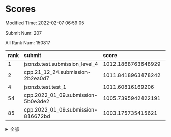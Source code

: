 # Scores

Modified Time: 2022-02-07 06:59:05

Submit Num: 207

All Rank Num: 150817

| rank |               submit               |       score        |       sigma        | pk_num |
| :--- | :--------------------------------- | :----------------- | :----------------- | :----- |
| 1    | jsonzb.test.submission_level_4     | 1012.1868763648929 | 0.7835409863946123 | 2914   |
| 2    | cpp.21_12_24.submission-2b2ea0d7   | 1011.8418963478242 | 0.7745323340663445 | 2914   |
| 4    | jsonzb.test.test_1                 | 1011.60816169206   | 0.785625049468091  | 2919   |
| 54   | cpp.2022_01_09.submission-5b0e3de2 | 1005.7395942422191 | 0.7235806610175217 | 2918   |
| 85   | cpp.2022_01_09.submission-816672bd | 1003.175735415621  | 0.7069912766670685 | 2914   |


<details>
<summary>全部</summary>

| rank |                 submit                 |       score        |       sigma        | pk_num |
| :--- | :------------------------------------- | :----------------- | :----------------- | :----- |
| 1    | jsonzb.test.submission_level_4         | 1012.1868763648929 | 0.7835409863946123 | 2914   |
| 2    | cpp.21_12_24.submission-2b2ea0d7       | 1011.8418963478242 | 0.7745323340663445 | 2914   |
| 3    | gobigger.level_3.submission_level_3_39 | 1011.6995621569617 | 0.7762937637141123 | 2916   |
| 4    | jsonzb.test.test_1                     | 1011.60816169206   | 0.785625049468091  | 2919   |
| 5    | gobigger.level_3.submission_level_3_37 | 1011.5449687569433 | 0.7734476171472262 | 2917   |
| 6    | gobigger.level_3.submission_level_3_33 | 1011.2809049663215 | 0.7738016850255125 | 2918   |
| 7    | gobigger.level_3.submission_level_3_21 | 1010.8199156118119 | 0.7633164246141774 | 2914   |
| 8    | gobigger.level_3.submission_level_3_4  | 1010.6368967736961 | 0.7640076550825453 | 2915   |
| 9    | gobigger.level_3.submission_level_3_19 | 1010.5864814240992 | 0.7838779612143344 | 2914   |
| 10   | gobigger.level_3.submission_level_3_1  | 1010.5472228662031 | 0.7386055298219563 | 2911   |
| 11   | gobigger.level_3.submission_level_3_7  | 1010.5229579797846 | 0.7755397781495271 | 2913   |
| 12   | gobigger.level_3.submission_level_3_5  | 1010.4439800565801 | 0.774356038108747  | 2911   |
| 13   | gobigger.level_3.submission_level_3_14 | 1010.3395781664793 | 0.7752577805156632 | 2912   |
| 14   | gobigger.level_3.submission_level_3_23 | 1010.3348509804332 | 0.7740206477888126 | 2917   |
| 15   | gobigger.level_3.submission_level_3_30 | 1010.2968750539882 | 0.7629312185758858 | 2915   |
| 16   | gobigger.level_3.submission_level_3_36 | 1010.2962968838062 | 0.7597262720454169 | 2913   |
| 17   | gobigger.level_3.submission_level_3_29 | 1010.2679113727447 | 0.7596527023864359 | 2917   |
| 18   | gobigger.level_3.submission_level_3_2  | 1010.2422714571865 | 0.7357424182167054 | 2917   |
| 19   | gobigger.level_3.submission_level_3_42 | 1010.230124975236  | 0.7758133414155843 | 2912   |
| 20   | gobigger.level_3.submission_level_3_9  | 1010.2232083452068 | 0.7936136319611481 | 2916   |
| 21   | gobigger.level_3.submission_level_3_13 | 1010.1847760190669 | 0.7514007434181587 | 2913   |
| 22   | gobigger.level_3.submission_level_3_22 | 1010.1729169627913 | 0.7649851517923091 | 2916   |
| 23   | gobigger.level_3.submission_level_3_32 | 1010.1623195318832 | 0.7762094243189491 | 2913   |
| 24   | gobigger.level_3.submission_level_3_6  | 1010.0881613044887 | 0.7755946194547971 | 2915   |
| 25   | gobigger.level_3.submission_level_3_12 | 1010.0463196753363 | 0.7640836925434451 | 2914   |
| 26   | gobigger.level_3.submission_level_3_49 | 1010.0445276351033 | 0.7547503633613089 | 2918   |
| 27   | gobigger.level_3.submission_level_3_25 | 1009.8966847806029 | 0.7737170378290615 | 2911   |
| 28   | gobigger.level_3.submission_level_3_8  | 1009.8179780848802 | 0.7588119035533535 | 2916   |
| 29   | gobigger.level_3.submission_level_3_10 | 1009.7216448347937 | 0.7467684703112297 | 2913   |
| 30   | gobigger.level_3.submission_level_3_40 | 1009.7033650738639 | 0.7710336990118382 | 2913   |
| 31   | gobigger.level_3.submission_level_3_3  | 1009.6913392637761 | 0.7773656796347419 | 2916   |
| 32   | gobigger.level_3.submission_level_3_48 | 1009.6906260522366 | 0.7496958705836719 | 2908   |
| 33   | gobigger.level_3.submission_level_3_45 | 1009.5896583506554 | 0.7525932418926675 | 2914   |
| 34   | gobigger.level_3.submission_level_3_15 | 1009.546026548232  | 0.7372319001830184 | 2911   |
| 35   | gobigger.level_3.submission_level_3_18 | 1009.4385971507699 | 0.755614382552399  | 2917   |
| 36   | gobigger.level_3.submission_level_3_17 | 1009.4355954707896 | 0.7564192775468764 | 2912   |
| 37   | gobigger.level_3.submission_level_3_35 | 1009.4269312523353 | 0.7546066313179234 | 2916   |
| 38   | gobigger.level_3.submission_level_3_24 | 1009.39774919108   | 0.7684480518681874 | 2911   |
| 39   | gobigger.level_3.submission_level_3_46 | 1009.3528555886007 | 0.7405795038801353 | 2914   |
| 40   | gobigger.level_3.submission_level_3_11 | 1009.333859727448  | 0.7513741700283277 | 2915   |
| 41   | gobigger.level_3.submission_level_3_44 | 1009.2693330868594 | 0.752454770165716  | 2920   |
| 42   | gobigger.level_3.submission_level_3_31 | 1009.2516513507663 | 0.7445195285356889 | 2920   |
| 43   | gobigger.level_3.submission_level_3_16 | 1009.2133224585901 | 0.7555949947277174 | 2917   |
| 44   | gobigger.level_3.submission_level_3_27 | 1009.1918813903391 | 0.7340707594069372 | 2914   |
| 45   | gobigger.level_3.submission_level_3_28 | 1009.1918801403259 | 0.7679002670939779 | 2910   |
| 46   | gobigger.level_3.submission_level_3_38 | 1009.0143141322255 | 0.7752104310526682 | 2914   |
| 47   | gobigger.level_3.submission_level_3_41 | 1008.7972515655487 | 0.7349737653243004 | 2915   |
| 48   | gobigger.level_3.submission_level_3_26 | 1008.736617334573  | 0.7294686958747505 | 2916   |
| 49   | gobigger.level_3.submission_level_3_43 | 1008.7276917606252 | 0.736210601945839  | 2915   |
| 50   | gobigger.level_3.submission_level_3_47 | 1008.6432105356221 | 0.7769588793520942 | 2914   |
| 51   | gobigger.level_3.submission_level_3_20 | 1008.5784595596115 | 0.7294403209678202 | 2913   |
| 52   | gobigger.level_3.submission_level_3_34 | 1008.4820244595554 | 0.730318877933772  | 2918   |
| 53   | gobigger.level_3.submission_level_3_0  | 1008.396482338629  | 0.7450921918384112 | 2918   |
| 54   | cpp.2022_01_09.submission-5b0e3de2     | 1005.7395942422191 | 0.7235806610175217 | 2918   |
| 55   | gobigger.level_1.submission_level_1_42 | 1005.3579504433005 | 0.7256125276538967 | 2916   |
| 56   | gobigger.level_1.submission_level_1_34 | 1005.0217704447288 | 0.7288815855587752 | 2905   |
| 57   | gobigger.level_1.submission_level_1_23 | 1004.920057414665  | 0.7056796459082662 | 2912   |
| 58   | gobigger.level_1.submission_level_1_8  | 1004.6577722945524 | 0.7198948006578927 | 2915   |
| 59   | gobigger.level_1.submission_level_1_14 | 1004.5554819078553 | 0.7356579643862051 | 2914   |
| 60   | gobigger.level_1.submission_level_1_24 | 1004.4568076915978 | 0.7265824941919129 | 2915   |
| 61   | gobigger.level_1.submission_level_1_20 | 1004.4440306123529 | 0.7221762261412348 | 2914   |
| 62   | gobigger.level_1.submission_level_1_27 | 1004.3848851331893 | 0.7089005791063868 | 2916   |
| 63   | gobigger.level_1.submission_level_1_39 | 1004.0388473497521 | 0.7203102708956348 | 2913   |
| 64   | gobigger.level_1.submission_level_1_48 | 1003.9478534702993 | 0.7142627030002837 | 2910   |
| 65   | gobigger.level_1.submission_level_1_47 | 1003.8050346777806 | 0.7204354279638402 | 2913   |
| 66   | gobigger.level_1.submission_level_1_15 | 1003.8040381870421 | 0.7099052689076601 | 2914   |
| 67   | gobigger.level_1.submission_level_1_19 | 1003.7706984773538 | 0.7194615336799668 | 2913   |
| 68   | gobigger.level_1.submission_level_1_6  | 1003.6855646636635 | 0.7320222817708129 | 2916   |
| 69   | gobigger.level_1.submission_level_1_46 | 1003.6808512351281 | 0.716256796933573  | 2915   |
| 70   | gobigger.level_1.submission_level_1_17 | 1003.6206334945496 | 0.7118074138128582 | 2916   |
| 71   | gobigger.level_1.submission_level_1_21 | 1003.58397910706   | 0.7216915836716465 | 2915   |
| 72   | gobigger.level_1.submission_level_1_38 | 1003.5176530275229 | 0.7017385720198821 | 2909   |
| 73   | gobigger.level_1.submission_level_1_10 | 1003.4730575434991 | 0.7118435390063964 | 2913   |
| 74   | gobigger.level_1.submission_level_1_44 | 1003.4518475873783 | 0.7174738708654238 | 2916   |
| 75   | gobigger.level_1.submission_level_1_13 | 1003.4098908730459 | 0.7122574602629832 | 2914   |
| 76   | gobigger.level_1.submission_level_1_33 | 1003.3992982932158 | 0.7221396540764979 | 2911   |
| 77   | gobigger.level_1.submission_level_1_11 | 1003.371975628502  | 0.7111961549992146 | 2910   |
| 78   | gobigger.level_1.submission_level_1_37 | 1003.3642359923412 | 0.7200520623917827 | 2913   |
| 79   | gobigger.level_1.submission_level_1_2  | 1003.3169110604545 | 0.7204051902172968 | 2910   |
| 80   | gobigger.level_1.submission_level_1_49 | 1003.2751515153655 | 0.7205874689263667 | 2914   |
| 81   | gobigger.level_1.submission_level_1_1  | 1003.2155826015896 | 0.7254880702188541 | 2921   |
| 82   | gobigger.level_1.submission_level_1_12 | 1003.208086868595  | 0.7186795858552023 | 2910   |
| 83   | gobigger.level_1.submission_level_1_31 | 1003.1972888083965 | 0.7164111185264399 | 2915   |
| 84   | gobigger.level_1.submission_level_1_35 | 1003.1891085994848 | 0.7101686075515021 | 2916   |
| 85   | cpp.2022_01_09.submission-816672bd     | 1003.175735415621  | 0.7069912766670685 | 2914   |
| 86   | gobigger.level_1.submission_level_1_29 | 1003.1444418792861 | 0.7131729280168342 | 2924   |
| 87   | gobigger.level_1.submission_level_1_3  | 1003.1296591492737 | 0.7196245587654939 | 2915   |
| 88   | gobigger.level_1.submission_level_1_40 | 1003.1049091377363 | 0.701331613818499  | 2911   |
| 89   | gobigger.level_1.submission_level_1_28 | 1003.1043635987071 | 0.7025784621377941 | 2917   |
| 90   | gobigger.level_1.submission_level_1_16 | 1002.9997665750815 | 0.716932206566855  | 2922   |
| 91   | gobigger.level_1.submission_level_1_26 | 1002.9321683558993 | 0.7168559291206682 | 2909   |
| 92   | gobigger.level_1.submission_level_1_32 | 1002.913050081645  | 0.7108371947280909 | 2914   |
| 93   | gobigger.level_1.submission_level_1_30 | 1002.86819444679   | 0.7137451074860746 | 2920   |
| 94   | gobigger.level_1.submission_level_1_45 | 1002.851015828535  | 0.7160631309149953 | 2916   |
| 95   | gobigger.level_1.submission_level_1_9  | 1002.7562762787109 | 0.7211209698221391 | 2915   |
| 96   | gobigger.level_1.submission_level_1_22 | 1002.6840969948428 | 0.7162431572607267 | 2913   |
| 97   | gobigger.level_1.submission_level_1_41 | 1002.6348807586003 | 0.7089401352829946 | 2917   |
| 98   | gobigger.level_1.submission_level_1_7  | 1002.53788761644   | 0.717086535108328  | 2909   |
| 99   | gobigger.level_1.submission_level_1_18 | 1002.5292979776441 | 0.708010490710675  | 2915   |
| 100  | gobigger.level_1.submission_level_1_43 | 1002.5006952845698 | 0.7090171662300787 | 2914   |
| 101  | gobigger.level_1.submission_level_1_36 | 1002.4668195274865 | 0.7135227338671306 | 2914   |
| 102  | gobigger.level_1.submission_level_1_0  | 1002.3233101510448 | 0.7306640983761644 | 2916   |
| 103  | gobigger.level_1.submission_level_1_4  | 1002.019159162628  | 0.7153316284016391 | 2913   |
| 104  | gobigger.level_1.submission_level_1_25 | 1001.9219565776725 | 0.7196823681882826 | 2914   |
| 105  | gobigger.level_1.submission_level_1_5  | 1000.9573598213508 | 0.7180030213269559 | 2910   |
| 106  | gobigger.random.submission_random_41   | 997.232021859096   | 0.7123375982845381 | 2914   |
| 107  | gobigger.random.submission_random_38   | 997.1561761857932  | 0.7131116548051586 | 2914   |
| 108  | gobigger.random.submission_random_25   | 997.0887444877612  | 0.7041775546155931 | 2912   |
| 109  | gobigger.random.submission_random_36   | 997.0874762681071  | 0.7046446712736723 | 2915   |
| 110  | gobigger.random.submission_random_32   | 997.0652323735153  | 0.7198323298251045 | 2914   |
| 111  | gobigger.random.submission_random_44   | 996.9122744990425  | 0.7017219050819374 | 2912   |
| 112  | gobigger.random.submission_random_24   | 996.641899222036   | 0.7178543159359791 | 2911   |
| 113  | gobigger.random.submission_random_42   | 996.5971397325624  | 0.7088503826595081 | 2917   |
| 114  | gobigger.random.submission_random_1    | 996.588270443186   | 0.7001558755376274 | 2911   |
| 115  | gobigger.random.submission_random_16   | 996.4900443008622  | 0.7102865711564292 | 2914   |
| 116  | gobigger.random.submission_random_46   | 996.484204884504   | 0.7021992897804593 | 2910   |
| 117  | gobigger.random.submission_random_27   | 996.389292670901   | 0.7099058559208005 | 2919   |
| 118  | gobigger.random.submission_random_4    | 996.3882329288282  | 0.7118631720263433 | 2906   |
| 119  | gobigger.random.submission_random_17   | 996.3684243291672  | 0.7173564020258348 | 2914   |
| 120  | gobigger.random.submission_random_23   | 996.3109078252967  | 0.70760372804048   | 2919   |
| 121  | gobigger.random.submission_random_49   | 996.2712966960734  | 0.7122852039678012 | 2920   |
| 122  | gobigger.random.submission_random_47   | 996.2061376068447  | 0.7030923318275825 | 2917   |
| 123  | gobigger.random.submission_random_33   | 996.1990572619324  | 0.7159653237220344 | 2913   |
| 124  | gobigger.random.submission_random_30   | 996.1051827218654  | 0.7260933921998075 | 2920   |
| 125  | gobigger.random.submission_random_40   | 996.093533433616   | 0.724130175326419  | 2912   |
| 126  | gobigger.random.submission_random_8    | 996.0763840261415  | 0.7037206977569661 | 2913   |
| 127  | gobigger.random.submission_random_5    | 996.0354839971958  | 0.7204377415773005 | 2918   |
| 128  | gobigger.random.submission_random_43   | 996.0289586908711  | 0.710384903712645  | 2917   |
| 129  | gobigger.random.submission_random_11   | 996.0265772646816  | 0.7225332291475564 | 2913   |
| 130  | gobigger.random.submission_random_6    | 995.9788566123351  | 0.7056030042353404 | 2915   |
| 131  | gobigger.random.submission_random_22   | 995.9526235023288  | 0.7086306622945827 | 2918   |
| 132  | gobigger.random.submission_random_13   | 995.8816719438646  | 0.7055805354060825 | 2916   |
| 133  | gobigger.random.submission_random_29   | 995.8175062758643  | 0.7065894081762121 | 2915   |
| 134  | gobigger.random.submission_random_45   | 995.784793064933   | 0.7045805363147427 | 2914   |
| 135  | gobigger.random.submission_random_9    | 995.7554058456693  | 0.7257128537729183 | 2916   |
| 136  | gobigger.random.submission_random_18   | 995.7448783653565  | 0.7196980443100034 | 2916   |
| 137  | gobigger.random.submission_random_14   | 995.6871755421336  | 0.7143786878297727 | 2911   |
| 138  | gobigger.random.submission_random_21   | 995.6513779293966  | 0.7096037605533252 | 2911   |
| 139  | gobigger.random.submission_random_34   | 995.6340575102652  | 0.7089770161377156 | 2918   |
| 140  | gobigger.random.submission_random_28   | 995.593144820705   | 0.7079077839817828 | 2914   |
| 141  | gobigger.random.submission_random_3    | 995.5483217899881  | 0.7159084721853413 | 2910   |
| 142  | gobigger.random.submission_random_35   | 995.5422063725242  | 0.7091701060019386 | 2908   |
| 143  | gobigger.random.submission_random_15   | 995.5201634799366  | 0.7053425555271756 | 2920   |
| 144  | gobigger.random.submission_random_31   | 995.5058815018787  | 0.7145621505798739 | 2917   |
| 145  | gobigger.random.submission_random_12   | 995.4749653781286  | 0.7331230863635495 | 2915   |
| 146  | gobigger.random.submission_random_39   | 995.4432844365427  | 0.7136003979211907 | 2909   |
| 147  | gobigger.random.submission_random_26   | 995.4139487225061  | 0.7172197906360542 | 2912   |
| 148  | gobigger.random.submission_random_0    | 995.4027908453676  | 0.7085979553703479 | 2913   |
| 149  | gobigger.random.submission_random_37   | 995.3019119274165  | 0.7088558978809799 | 2915   |
| 150  | gobigger.random.submission_random_19   | 995.2381782508915  | 0.7005569347261441 | 2911   |
| 151  | gobigger.random.submission_random_20   | 995.2138830378758  | 0.704992408625398  | 2913   |
| 152  | gobigger.random.submission_random_10   | 995.1432080032746  | 0.7076962343934948 | 2914   |
| 153  | gobigger.random.submission_random_48   | 995.098825286712   | 0.715820572222049  | 2915   |
| 154  | gobigger.level_2.submission_level_2_1  | 994.6351231724474  | 0.734504236345531  | 2915   |
| 155  | gobigger.random.submission_random_7    | 994.598067957079   | 0.7280997035388734 | 2918   |
| 156  | gobigger.random.submission_random_2    | 994.427640824538   | 0.712059598603088  | 2915   |
| 157  | gobigger.level_2.submission_level_2_21 | 994.1562184323342  | 0.724958491849772  | 2914   |
| 158  | gobigger.level_2.submission_level_2_49 | 993.6749325531182  | 0.7369591827755709 | 2915   |
| 159  | gobigger.level_2.submission_level_2_41 | 993.5774060478983  | 0.7378283541923729 | 2905   |
| 160  | gobigger.level_2.submission_level_2_24 | 993.5401575435629  | 0.7321670505341298 | 2913   |
| 161  | gobigger.level_2.submission_level_2_42 | 993.5111598363223  | 0.7449127532756181 | 2912   |
| 162  | gobigger.level_2.submission_level_2_0  | 993.5073674483873  | 0.7415953377300204 | 2917   |
| 163  | gobigger.level_2.submission_level_2_31 | 993.1344793331325  | 0.7273298610209541 | 2918   |
| 164  | gobigger.level_2.submission_level_2_47 | 992.9658723795961  | 0.7282195756558547 | 2909   |
| 165  | gobigger.level_2.submission_level_2_44 | 992.8853480215597  | 0.7275082652397409 | 2912   |
| 166  | gobigger.level_2.submission_level_2_4  | 992.8191554368857  | 0.7424455233097413 | 2916   |
| 167  | gobigger.level_2.submission_level_2_16 | 992.7572139711585  | 0.7411521438517945 | 2915   |
| 168  | gobigger.level_2.submission_level_2_25 | 992.7510282633741  | 0.7313622375423902 | 2910   |
| 169  | gobigger.level_2.submission_level_2_28 | 992.6582679065338  | 0.733847276515728  | 2916   |
| 170  | gobigger.level_2.submission_level_2_37 | 992.6438782687768  | 0.7478112086632339 | 2915   |
| 171  | gobigger.level_2.submission_level_2_39 | 992.6200110981117  | 0.7393349017803111 | 2913   |
| 172  | gobigger.level_2.submission_level_2_9  | 992.6011253793387  | 0.7316812813566518 | 2914   |
| 173  | gobigger.level_2.submission_level_2_23 | 992.5620553839079  | 0.736867342021201  | 2916   |
| 174  | gobigger.level_2.submission_level_2_48 | 992.5325356851505  | 0.7315442065804638 | 2915   |
| 175  | gobigger.level_2.submission_level_2_11 | 992.500939764451   | 0.7378045567833535 | 2909   |
| 176  | gobigger.level_2.submission_level_2_18 | 992.4753681705641  | 0.7403736829083131 | 2907   |
| 177  | gobigger.level_2.submission_level_2_43 | 992.4655559637662  | 0.7450056745632719 | 2916   |
| 178  | gobigger.level_2.submission_level_2_14 | 992.4337987675287  | 0.7414599047565277 | 2914   |
| 179  | gobigger.level_2.submission_level_2_29 | 992.3946109504317  | 0.736585490708439  | 2908   |
| 180  | gobigger.level_2.submission_level_2_19 | 992.3593352426908  | 0.7494203959606144 | 2918   |
| 181  | gobigger.level_2.submission_level_2_36 | 992.283946923642   | 0.7404461420074111 | 2909   |
| 182  | gobigger.level_2.submission_level_2_6  | 992.2170651494831  | 0.7472911643109377 | 2920   |
| 183  | gobigger.level_2.submission_level_2_15 | 992.087087053286   | 0.739322007907962  | 2914   |
| 184  | gobigger.level_2.submission_level_2_38 | 992.0681744369211  | 0.7310291369482682 | 2919   |
| 185  | gobigger.level_2.submission_level_2_34 | 992.0576547500151  | 0.7656469748148415 | 2920   |
| 186  | gobigger.level_2.submission_level_2_10 | 991.9648065364491  | 0.753550660299725  | 2909   |
| 187  | gobigger.level_2.submission_level_2_33 | 991.932765975099   | 0.7605755491673719 | 2918   |
| 188  | gobigger.level_2.submission_level_2_26 | 991.9090335723818  | 0.7553342114955377 | 2914   |
| 189  | gobigger.level_2.submission_level_2_17 | 991.5446501968419  | 0.7603552206626643 | 2916   |
| 190  | gobigger.level_2.submission_level_2_45 | 991.330115932502   | 0.7660504456987869 | 2918   |
| 191  | gobigger.level_2.submission_level_2_3  | 991.249880376608   | 0.7657964466429328 | 2914   |
| 192  | gobigger.level_2.submission_level_2_35 | 991.2233005558676  | 0.7497287674675325 | 2915   |
| 193  | gobigger.level_2.submission_level_2_40 | 991.1324324226204  | 0.7474153847394618 | 2916   |
| 194  | gobigger.level_2.submission_level_2_32 | 991.1277298568518  | 0.773425828787364  | 2916   |
| 195  | gobigger.level_2.submission_level_2_2  | 991.0677408592254  | 0.7527624824941389 | 2920   |
| 196  | gobigger.level_2.submission_level_2_7  | 990.9807510507238  | 0.7709393378975253 | 2916   |
| 197  | gobigger.level_2.submission_level_2_12 | 990.9299873019405  | 0.7763998326715867 | 2917   |
| 198  | gobigger.level_2.submission_level_2_30 | 990.873905067092   | 0.7719399194710657 | 2915   |
| 199  | gobigger.level_2.submission_level_2_13 | 990.8726368223423  | 0.74279535274713   | 2910   |
| 200  | gobigger.level_2.submission_level_2_5  | 990.8036975034966  | 0.7569090928943277 | 2912   |
| 201  | gobigger.level_2.submission_level_2_27 | 990.6066829001957  | 0.7406031817463518 | 2912   |
| 202  | gobigger.level_2.submission_level_2_46 | 990.3038783720208  | 0.7575144387622917 | 2909   |
| 203  | gobigger.level_2.submission_level_2_22 | 990.1879070437914  | 0.7583863400866708 | 2922   |
| 204  | gobigger.level_2.submission_level_2_20 | 989.5170365418145  | 0.7726501859778825 | 2919   |
| 205  | gobigger.level_2.submission_level_2_8  | 989.4367453473587  | 0.7723697552846506 | 2914   |
| 206  | gobigger.none.submission_none_0        | 977.3419648132201  | 1.4440522810227865 | 2917   |
| 207  | gobigger.none.submission_none_1        | 974.2168269045419  | 1.722636688628902  | 2915   |

</details>